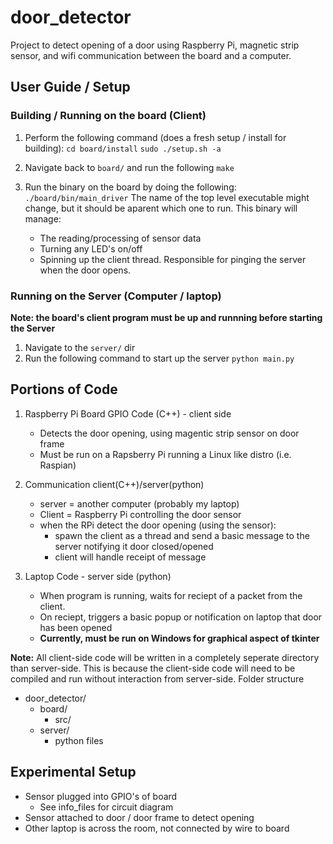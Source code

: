 # door_detector

Project to detect opening of a door using Raspberry Pi, magnetic strip sensor, and wifi communication between the board and a computer.

## User Guide / Setup

### **Building / Running on the board (Client)**

1. Perform the following command (does a fresh setup / install for building):
`cd board/install`
`sudo ./setup.sh -a`

2. Navigate back to `board/` and run the following
`make`

3. Run the binary on the board by doing the following:
`./board/bin/main_driver`
The name of the top level executable might change, but it should be aparent which one to run.
This binary will manage:
    - The reading/processing of sensor data
    - Turning any LED's on/off
    - Spinning up the client thread. Responsible for pinging the server when the door opens.

### **Running on the Server (Computer / laptop)**

**Note: the board's client program must be up and runnning before starting the Server**

1. Navigate to the `server/` dir
2. Run the following command to start up the server
`python main.py`

## **Portions of Code**

1. Raspberry Pi Board GPIO Code (C++) - client side
    - Detects the door opening, using magentic strip sensor on door frame
    - Must be run on a Rapsberry Pi running a Linux like distro (i.e. Raspian)

2. Communication client(C++)/server(python)
    - server = another computer (probably my laptop)
    - Client = Raspberry Pi controlling the door sensor
    - when the RPi detect the door opening (using the sensor):
        - spawn the client as a thread and send a basic message to the server notifying it door closed/opened
        - client will handle receipt of message

3. Laptop Code - server side (python)
    - When program is running, waits for reciept of a packet from the client.
    - On reciept, triggers a basic popup or notification on laptop that door has been opened
    - **Currently, must be run on Windows for graphical aspect of tkinter**

**Note:** All client-side code will be written in a completely seperate directory than server-side.
This is because the client-side code will need to be compiled and run without interaction from server-side.
Folder structure
- door_detector/
  - board/
    - src/
  - server/
    - python files

## Experimental Setup

- Sensor plugged into GPIO's of board
  - See info_files for circuit diagram
- Sensor attached to door / door frame to detect opening
- Other laptop is across the room, not connected by wire to board